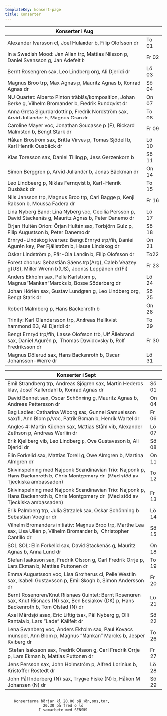 ```yaml
---
templateKey: konsert-page
title: Konserter
---
```



|Konserter i Aug|  |
|------------------------|----|
|Alexander Ivarsson cl, Joel Hulander b, Filip Olofsson dr|To 01|
|In a Swedish Mood: Jan Allan trp, Mattias Nilsson p, Daniel Svensson g, Jan Adefelt b|Fr 02| 
|Bernt Rosengren sax, Leo Lindberg org, Ali Djeridi dr|Lö 03|
|Magnus Broo trp, Max Agnas p, Mauritz Agnas b, Konrad Agnas dr|Sö 04|
|NU Quartet: Alberto Pinton träblås/komposition, Johan Berke g, Vilhelm Bromander b, Fredrik Rundqvist dr|On 07|
|Anna Greta Sigurdardottir p, Fredrik Nordström sax, Arvid Jullander b, Magnus Gran dr|To 08|
|Caroline Mayer voc, Jonathan Soucasse p (F), Rickard Malmsten b, Bengt Stark dr|Fr 09|
|Håkan Broström sax, Britta Virves p, Tomas Sjödell b, Karl Henrik Ousbäck dr|Lö 10|
|Klas Toresson sax, Daniel Tilling p, Jess Gerzenkorn b|Sö 11|
|Simon Berggren p, Arvid Jullander b, Jonas Bäckman dr|On 14|
|Leo Lindbeerg p, Niklas Fernqvist b,  Karl-Henrik Ousbäck dr|To 15|
|Nils Jansson trp, Magnus Broo trp, Carl Bagge p, Kenji Rabson b, Moussa Fadera dr|Fr 16|
|Lina Nyberg Band: Lina Nyberg voc, Cecilia Persson p, David Stackenäs g, Mauritz Agnas b, Peter Danemo dr|Lö 17|
|Örjan Hultén Orion: Örjan Hultén sax, Torbjörn Gulz p, Filip Augustson b, Peter Danemo dr|Sö 18|
|Ernryd-Lindskog kvartett: Bengt Ernryd trp/flh, Daniel Agurén key, Per Fjällström b, Hasse Lindskog dr|On 21|
|Oskar Lindström p, Pär-Ola Landin b, Filip Olofsson dr|To22|
|Forest chorus: Sebastián Sáens trp(Arg), Caleb Veazey g(US), Miller Wrenn b(US), Joonas Leppänen dr(Fi)|Fr 23|
|Anders Ekholm sax, Pelle Karlström p, Magnus”Mankan”Marcks b, Bosse Söderberg dr|Lö 24|
|Johan Hörlén sax, Gustav Lundgren g, Leo Lindberg org, Bengt Stark dr|Sö 25|
|Robert Malmberg p, Hans Backenroth b|On 28|
|Trinity: Karl Olandersson trp, Andreas Hellkvist hammond B3, Ali Djeridi dr|To 29|
|Bengt Ernryd trp/flh, Lasse Olofsson trb, Ulf Ållebrand sax, Daniel Agurén p,  Thomas Dawidovsky b, Rolf Fredriksson dr|Fr 30|
|Magnus Dölerud sax, Hans Backenroth b, Oscar Johansson-Werre dr| Lö 31|

|Konserter i Sept|  |
|------------------------|----|
|Emil Strandberg trp, Andreas Sjögren sax, Martin Hederos klav, Josef Kallerdahl b, Konrad Agnas dr|Sö 01|
|David Bennet sax, Oscar Schönning g, Mauritz Agnas b, Andreas Pettersson dr|On 04|
|Bag  Ladies: Catharina Wiborg sax, Gunnel Samuelsson sax/fl, Ann Blom p/voc, Patrik Boman b, Henrik Wartel dr|Fr 06|
|Angles 4: Martin Küchen sax, Mattias Ståhl vib,  Alexander Zethson p, Andreas Werliin dr|Lö 07|
|Erik Kjellberg vib, Leo Lindberg p, Ove Gustavsson b, Ali Djeridi dr|Sö 08|
|Elin Forkelid sax,  Mattias Torell g, Owe Almgren b, Martina Almgren dr|On 11|
|Skivinspelning med Najponk Scandinavian Trio:  Najponk p, Hans Backenroth b, Chris Montgomery dr 		(Med stöd av Tjeckiska ambassaden)|To 12|
|Skivinspelning med Najponk Scandinavian Trio:  Najponk p, Hans Backenroth b, Chris Montgomery dr 		(Med stöd av Tjeckiska ambassaden)|Fr 13|
|Erik Palmberg trp, Julia Strzalek sax, Oskar Schönning b Sebastian Voegler dr|Lö 14|
|Vilhelm Bromanders initiativ: Magnus Broo trp, Marthe Lea sax, Lisa Ullén p, Vilhelm Bromander b, 		Christopher Cantillo dr|Sö 15|
|SOL SOL: Elin Forkelid sax, David Stackenäs g, Mauritz Agnas b, Anna Lund dr|On 18|
|Stefan Isaksson sax, Fredrik Olsson g, Carl Fredrik Orrje p, Lars Ekman b, Mattias Puttonen dr|To 19|
|Emma Augustsson voc, Lisa Grotherus cl, Pelle Westlin sax, Isabell Gustavsson p, Emil Skogh b, Simon Andersson dr|Fr 20|
|Bernt Rosengren/Knut Riisnaes Quintet: Bernt Rosengren sax, Knut Riisnaes (N) sax, Ben Besiakov (DK) p, Hans Backenroth b, Tom Olstad (N) dr|Lö 21|
|Axel Mårdsjö asax, Eric Liftig tsax, Pål Nyberg g, Olli Rantala b, Lars ”Lade” Källfelt dr|Sö 22|
|Lena Swanberg voc, Anders Ekholm sax, Paul Kovacs munspel,	Ann Blom p, Magnus ”Mankan” Marcks b, Jesper Kviberg dr|To 26|
| Stefan Isaksson sax, Fredrik Olsson g, Carl Fredrik Orrje p, Lars Ekman b, Mattias Puttonen dr|Fr 27|
|Jens Persson sax, John Holmström p, Alfred Lorinius b, Kristoffer Rostedt dr|Lö 28|
|John Pål Inderberg (N) sax, Trygve Fiske (N) b, Håkon M Johansen (N) dr|Sö 29|
				 			 			 			
		Konserterna börjar kl 20.00 på sön,ons,tor,
                     20.30 på fred o lö 
                   I samarbete med SENSUS	
